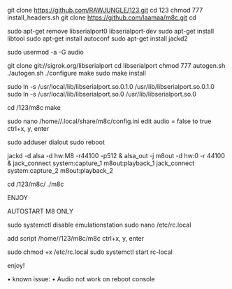git clone https://github.com/RAWJUNGLE/123.git
cd 123
chmod 777 install_headers.sh 
git clone https://github.com/laamaa/m8c.git
cd 

sudo apt-get remove libserialport0 libserialport-dev
sudo apt-get install libtool
sudo apt-get install autoconf
sudo apt-get install jackd2

sudo usermod -a -G audio <username>

git clone git://sigrok.org/libserialport
cd libserialport
chmod 777 autogen.sh
./autogen.sh
./configure
make
sudo make install

sudo ln -s /usr/local/lib/libserialport.so.0.1.0 /usr/lib/libserialport.so.0.1.0
sudo ln -s /usr/local/lib/libserialport.so.0 /usr/lib/libserialport.so.0

cd /123/m8c
make

sudo nano /home/<username>/.local/share/m8c/config.ini
edit audio = false to true
ctrl+x, y, enter

sudo adduser <username> dialout
sudo reboot

jackd -d alsa -d hw:M8 -r44100 -p512 &
alsa_out -j m8out -d hw:0 -r 44100 &
jack_connect system:capture_1 m8out:playback_1
jack_connect system:capture_2 m8out:playback_2

cd /123/m8c/
./m8c

ENJOY 

AUTOSTART M8 ONLY 

sudo systemctl disable emulationstation
sudo nano /etc/rc.local

add script  /home/<username>/123/m8c/m8c
ctrl+x, y, enter

sudo chmod +x /etc/rc.local
sudo systemctl start rc-local

enjoy! 

• known issue: 
• Audio not work on reboot console
